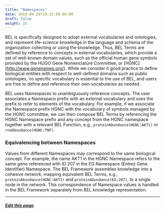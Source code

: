 ```yaml
---
title: "Namespaces"
date: 2019-04-26T19:15:50-04:00
draft: false
weight: 25
---
```


BEL is specifically designed to adopt external vocabularies and ontologies, and represent life-science knowledge in the language and schema of the organization collecting or using the knowledge. Thus, BEL Terms are defined by reference to concepts in external vocabularies, which provide a set of well-known domain values, such as the official human gene symbols provided by the HUGO Gene Nomenclature Committee, or [HGNC] (http://www.genenames.org/). While we consider it good practice to define biological entities with respect to well-defined domains such as public ontologies, no specific vocabulary is essential to the use of BEL, and users are free to define and reference their own vocabularies as needed.

BEL uses Namespaces to unambiguously reference concepts. The user associates a Namespace prefix with an external vocabulary and uses the prefix to refer to elements of the vocabulary. For example, if we associate the Namespace prefix HGNC with the vocabulary of symbols managed by the HGNC committee, we can then compose BEL Terms by referencing the HGNC Namespace prefix and any concept from the HGNC namespace together with a relevant BEL Function, e.g., `proteinAbundance(HGNC:AKT1)` or `rnaAbundance(HGNC:TNF)`.

### Equivalencing between Namespaces

Values from different Namespaces may correspond to the same biological concept. For example, the name AKT1 in the HGNC Namespace refers to the same gene referenced with ID 207 in the EG Namespace (Entrez Gene Identifier) Namespace. The BEL Framework assembles knowledge into a cohesive network, mapping equivalent BEL Terms, e.g., `proteinAbundance(HGNC:AKT1)` and `proteinAbundance(EG:207)`, to a single node in the network. This correspondence of Namespace values is handled in the BEL Framework separately from BEL knowledge representation.

---
##### [Edit this page](https://github.com/belbio/bel_lang_ws/edit/master/content/language/namespaces.md)

